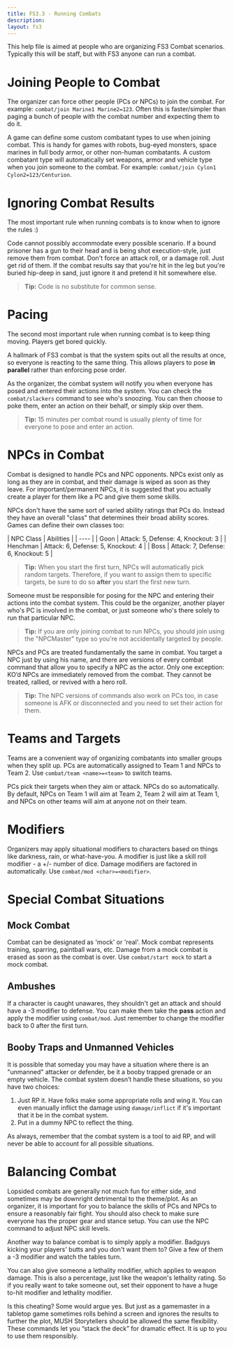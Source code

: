 ```yaml
---
title: FS3.3 - Running Combats
description:
layout: fs3
---
```


This help file is aimed at people who are organizing FS3 Combat scenarios.  Typically this will be staff, but with FS3 anyone can run a combat.

# Joining People to Combat

The organizer can force other people (PCs or NPCs) to join the combat.  For example: `combat/join Marine1 Marine2=123`.  Often this is faster/simpler than paging a bunch of people with the combat number and expecting them to do it.

A game can define some custom combatant types to use when joining combat.  This is handy for games with robots, bug-eyed monsters, space marines in full body armor, or other non-human combatants.  A custom combatant type will automatically set weapons, armor and vehicle type when you join someone to the combat.  For example: `combat/join Cylon1 Cylon2=123/Centurion`.

# Ignoring Combat Results

The most important rule when running combats is to know when to ignore the rules :)

Code cannot possibly accommodate every possible scenario.   If a bound prisoner has a gun to their head and is being shot execution-style, just remove them from combat.  Don't force an attack roll, or a damage roll.  Just get rid of them.   If the combat results say that you're hit in the leg but you're buried hip-deep in sand, just ignore it and pretend it hit somewhere else.

> <i class="fa fa-cubes" aria-hidden="true"></i> **Tip:** Code is no substitute for common sense.

# Pacing

The second most important rule when running combat is to keep thing moving.  Players get bored quickly.

A hallmark of FS3 combat is that the system spits out all the results at once, so everyone is reacting to the same thing.  This allows players to pose **in parallel** rather than enforcing pose order.

As the organizer, the combat system will notify you when everyone has posed and entered their actions into the system. You can check the `combat/slackers` command to see who's snoozing. You can then choose to poke them, enter an action on their behalf, or simply skip over them. 

> <i class="fa fa-cubes" aria-hidden="true"></i> **Tip:** 15 minutes per combat round is usually plenty of time for everyone to pose and enter an action.

# NPCs in Combat

Combat is designed to handle PCs and NPC opponents.  NPCs exist only as long as they are in combat, and their damage is wiped as soon as they leave.  For important/permanent NPCs, it is suggested that you actually create a player for them like a PC and give them some skills.

NPCs don't have the same sort of varied ability ratings that PCs do.  Instead they have an overall "class" that determines their broad ability scores.  Games can define their own classes too:

| NPC Class | Abilities  |
| ---- |
| Goon | Attack: 5, Defense: 4, Knockout: 3 |
| Henchman | Attack: 6, Defense: 5, Knockout: 4 |
| Boss | Attack: 7, Defense: 6, Knockout: 5 |

> <i class="fa fa-cubes" aria-hidden="true"></i> **Tip:** When you start the first turn, NPCs will automatically pick random targets.  Therefore, if you want to assign them to specific targets, be sure to do so **after** you start the first new turn.

Someone must be responsible for posing for the NPC and entering their actions into the combat system.  This could be the organizer, another player who's PC is involved in the combat, or just someone who's there solely to run that particular NPC. 
 
> <i class="fa fa-cubes" aria-hidden="true"></i> **Tip:** If you are only joining combat to run NPCs, you should join using the "NPCMaster" type so you're not accidentally targeted by people.
 
NPCs and PCs are treated fundamentally the same in combat. You target a NPC just by using his name, and there are versions of every combat command that allow you to specify a NPC as the actor. Only one exception: KO’d NPCs are immediately removed from the combat. They cannot be treated, rallied, or revived with a hero roll. 
 
> <i class="fa fa-cubes" aria-hidden="true"></i> **Tip:** The NPC versions of commands also work on PCs too, in case someone is AFK or disconnected and you need to set their action for them.

# Teams and Targets

Teams are a convenient way of organizing combatants into smaller groups when they split up. PCs are automatically assigned to Team 1 and NPCs to Team 2.  Use `combat/team <name>=<team>` to switch teams.

PCs pick their targets when they aim or attack. NPCs do so automatically. By default, NPCs on Team 1 will aim at Team 2, Team 2 will aim at Team 1, and NPCs on other teams will aim at anyone not on their team. 

# Modifiers

Organizers may apply situational modifiers to characters based on things like darkness, rain, or what-have-you. A modifier is just like a skill roll modifier - a +/- number of dice.  Damage modifiers are factored in automatically.  Use `combat/mod <char>=<modifier>`.

# Special Combat Situations

## Mock Combat

Combat can be designated as 'mock' or 'real'. Mock combat represents training, sparring, paintball wars, etc.  Damage from a mock combat is erased as soon as the combat is over.   Use `combat/start mock` to start a mock combat.

## Ambushes

If a character is caught unawares, they shouldn't get an attack and should have a -3 modifier to defense.  You can make them take the **pass** action and apply the modifier using `combat/mod`.  Just remember to change the modifier back to 0 after the first turn.

## Booby Traps and Unmanned Vehicles

It is possible that someday you may have a situation where there is an "unmanned" attacker or defender, be it a booby trapped grenade or an empty vehicle. The combat system doesn’t handle these situations, so you have two choices: 
 
1. Just RP it. Have folks make some appropriate rolls and wing it. You can even manually inflict the damage using `damage/inflict` if it's important that it be in the combat system. 
2. Put in a dummy NPC to reflect the thing.
 
As always, remember that the combat system is a tool to aid RP, and will never be able to account for all possible situations. 

# Balancing Combat

Lopsided combats are generally not much fun for either side, and sometimes may be downright detrimental to the theme/plot. As an organizer, it is important for you to balance the skills of PCs and NPCs to ensure a reasonably fair fight. You should also check to make sure everyone has the proper gear and stance setup. You can use the NPC command to adjust NPC skill levels. 
 
Another way to balance combat is to simply apply a modifier. Badguys kicking your players' butts and you don't want them to? Give a few of them a -3 modifier and watch the tables turn. 
 
You can also give someone a lethality modifier, which applies to weapon damage. This is also a percentage, just like the weapon's lethality rating. So if you really want to take someone out, set their opponent to have a huge to-hit modifier and lethality modifier.
 
Is this cheating?  Some would argue yes. But just as a gamemaster in a tabletop game sometimes rolls behind a screen and ignores the results to further the plot, MUSH Storytellers should be allowed the same flexibility. These commands let you “stack the deck” for dramatic effect.  It is up to you to use them responsibly.
